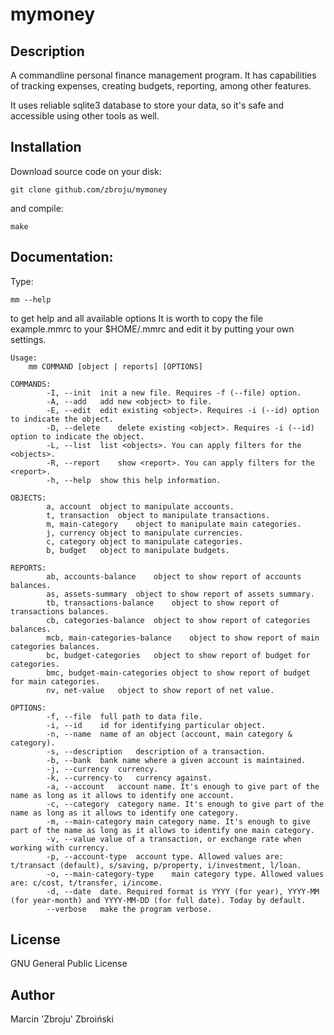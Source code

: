 # mymoney

## Description
A commandline personal finance management program. It has capabilities of tracking expenses, creating budgets, reporting, among other features.

It uses reliable sqlite3 database to store your data, so it's safe and accessible using other tools as well.

## Installation
Download source code on your disk:
```
git clone github.com/zbroju/mymoney
```
and compile:
```
make
```

## Documentation:
Type:
```
mm --help
```
to get help and all available options
It is worth to copy the file example.mmrc to your $HOME/.mmrc and edit it by putting your own settings.
```
Usage:
	mm COMMAND [object | reports] [OPTIONS]
	
COMMANDS: 
        -I, --init	init a new file. Requires -f (--file) option.
        -A, --add	add new <object> to file.
        -E, --edit	edit existing <object>. Requires -i (--id) option to indicate the object.        
        -D, --delete	delete existing <object>. Requires -i (--id) option to indicate the object.        
        -L, --list	list <objects>. You can apply filters for the <objects>.        
        -R, --report	show <report>. You can apply filters for the <report>.        
        -h, --help	show this help information.
        
OBJECTS: 
        a, account	object to manipulate accounts.        
        t, transaction	object to manipulate transactions.        
        m, main-category	object to manipulate main categories.        
        j, currency	object to manipulate currencies.        
        c, category	object to manipulate categories.        
        b, budget	object to manipulate budgets.
        
REPORTS: 
        ab, accounts-balance	object to show report of accounts balances.        
        as, assets-summary	object to show report of assets summary.        
        tb, transactions-balance	object to show report of transactions balances.       
        cb, categories-balance	object to show report of categories balances.        
        mcb, main-categories-balance	object to show report of main categories balances.        
        bc, budget-categories	object to show report of budget for categories.        
        bmc, budget-main-categories	object to show report of budget for main categories.        
        nv, net-value	object to show report of net value.

OPTIONS: 
        -f, --file	full path to data file.        
        -i, --id	id for identifying particular object.        
        -n, --name	name of an object (account, main category & category).        
        -s, --description	description of a transaction.        
        -b, --bank	bank name where a given account is maintained.        
        -j, --currency	currency.        
        -k, --currency-to	currency against.        
        -a, --account	account name. It's enough to give part of the name as long as it allows to identify one account.        
        -c, --category	category name. It's enough to give part of the name as long as it allows to identify one category.        
        -m, --main-category	main category name. It's enough to give part of the name as long as it allows to identify one main category.
        -v, --value	value of a transaction, or exchange rate when working with currency.        
        -p, --account-type	account type. Allowed values are: t/transact (default), s/saving, p/property, i/investment, l/loan.        
        -o, --main-category-type	main category type. Allowed values are: c/cost, t/transfer, i/income.        
        -d, --date	date. Required format is YYYY (for year), YYYY-MM (for year-month) and YYYY-MM-DD (for full date). Today by default.        
        --verbose	make the program verbose.
```

## License
GNU General Public License

## Author
Marcin 'Zbroju' Zbroiński
